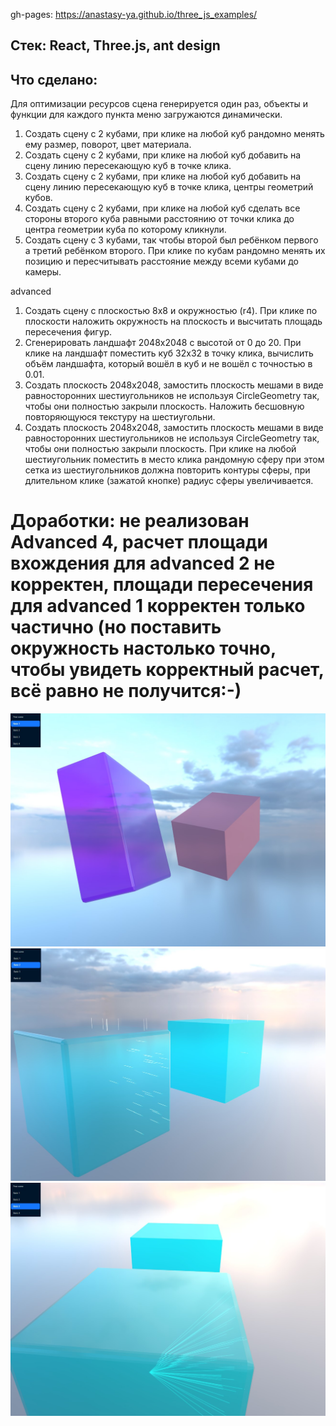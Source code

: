 gh-pages: https://anastasy-ya.github.io/three_js_examples/

## Стек: React, Three.js, ant design

## Что сделано:
Для оптимизации ресурсов сцена генерируется один раз,
объекты и функции для каждого пункта меню загружаются динамически.

1) Создать сцену с 2 кубами, при клике на любой куб рандомно менять ему размер, поворот, цвет материала.
2) Создать сцену с 2 кубами, при клике на любой куб добавить на сцену линию пересекающую куб в точке клика.
3) Создать сцену с 2 кубами, при клике на любой куб добавить на сцену линию пересекающую куб в точке клика, центры геометрий кубов.
4) Создать сцену с 2 кубами, при клике на любой куб сделать все стороны второго куба равными расстоянию от точки клика до центра геометрии куба по которому кликнули.
5) Создать сцену с 3 кубами, так чтобы второй был ребёнком первого а третий ребёнком второго. При клике по кубам рандомно менять их позицию и пересчитывать расстояние между всеми кубами до камеры.

advanced
1) Создать сцену с плоскостью 8х8 и окружностью (r4). При клике по плоскости наложить окружность на плоскость и высчитать площадь пересечения фигур.
2) Сгенерировать ландшафт 2048х2048 с высотой от 0 до 20. При клике на ландшафт поместить куб 32х32 в точку клика, вычислить объём ландшафта, который вошёл в куб и не вошёл с точностью в 0.01.
3) Создать плоскость 2048х2048, замостить плоскость мешами в виде равносторонних шестиугольников не используя CircleGeometry так, чтобы они полностью закрыли плоскость.
Наложить бесшовную повторяющуюся текстуру на шестиугольни.
4) Создать плоскость 2048х2048, замостить плоскость мешами в виде равносторонних шестиугольников не используя CircleGeometry так, чтобы они полностью закрыли плоскость.
При клике на любой шестиугольник поместить в место клика рандомную сферу при этом сетка из шестиугольников должна повторить контуры сферы, при длительном клике (зажатой кнопке) радиус сферы увеличивается.

# Доработки: не реализован Advanced 4, расчет площади вхождения для advanced 2 не корректен, площади пересечения для advanced 1 корректен только частично (но поставить окружность настолько точно, чтобы увидеть корректный расчет, всё равно не получится:-)

![1](screenshots/Screenshot_1.jpg)
<br>
![2](screenshots/Screenshot_2.jpg)
<br>
![3](screenshots/Screenshot_3.jpg)
